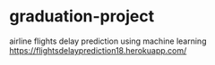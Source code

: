 # graduation-project
airline flights delay prediction using machine learning
https://flightsdelayprediction18.herokuapp.com/
